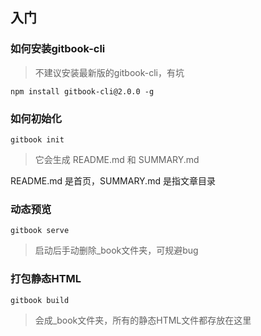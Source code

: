 
## 入门

### 如何安装gitbook-cli

> 不建议安装最新版的gitbook-cli，有坑

```
npm install gitbook-cli@2.0.0 -g
```

### 如何初始化

```
gitbook init
```

> 它会生成 README.md 和 SUMMARY.md

README.md 是首页，SUMMARY.md 是指文章目录

### 动态预览

```
gitbook serve
```

> 启动后手动删除_book文件夹，可规避bug

### 打包静态HTML

```
gitbook build
```

> 会成_book文件夹，所有的静态HTML文件都存放在这里



